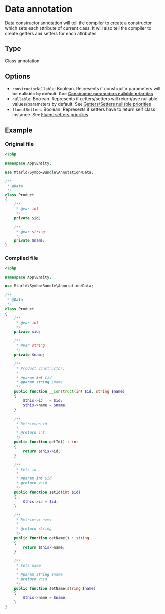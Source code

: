 # Data annotation
Data constructor annotation will tell the compiler to create a constructor which sets each attribute of current class. It will also tell the compiler to create getters and setters for each attributes

## Type
Class annotation

## Options
- `constructorNullable`: Boolean. Represents if constructor parameters will be nullable by default. See [Constructor parameters nullable priorities](../priorities.md)
- `nullable`: Boolean. Represents if getters/setters will return/use nullable values/parameters by default. See [Getters/Setters nullable priorities](../priorities.md)
- `fluentSetters`: Boolean. Represents if setters have to return self class instance. See [Fluent setters priorities](../priorities.md)

## Example
### Original file
```php
<?php

namespace App\Entity;

use Mtarld\SymbokBundle\Annotation\Data;

/**
 * @Data
 */
class Product
{
    /**
     * @var int
     */
    private $id;

    /**
     * @var string
     */
    private $name;
}
```

### Compiled file
```php
<?php

namespace App\Entity;

use Mtarld\SymbokBundle\Annotation\Data;

/**
 * @Data
 */
class Product
{
    /**
     * @var int
     */
    private $id;

    /**
     * @var string
     */
    private $name;
    
    /**
     * Product constructor.
     *
     * @param int $id
     * @param string $name
     */
    public function __construct(int $id, string $name)
    {
        $this->id   = $id;
        $this->name = $name;
    }
    
    /**
     * Retrieves id
     *
     * @return int
     */
    public function getId() : int
    {
        return $this->id;
    }

    /**
     * Sets id
     *
     * @param int $id
     * @return void
     */
    public function setId(int $id)
    {
        $this->id = $id;
    }

    /**
     * Retrieves name
     *
     * @return string
     */
    public function getName() : string
    {
        return $this->name;
    }

    /**
     * Sets name
     *
     * @param string $name
     * @return void
     */
    public function setName(string $name)
    {
        $this->name = $name;
    }
}
```
